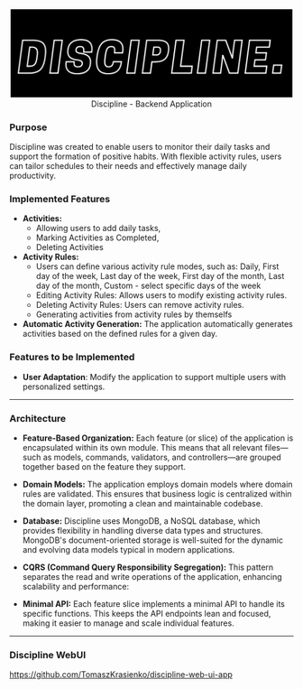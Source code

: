 <div align="center">
    <img src="assets/discipline_logo.png" width="500">
</div>

<div align="center">
    Discipline - Backend Application
</div>

### Purpose
Discipline was created to enable users to monitor their daily tasks and support the formation of positive habits. With flexible activity rules, users can tailor schedules to their needs and effectively manage daily productivity.

### Implemented Features
- **Activities:**
    * Allowing users to add daily tasks,
    * Marking Activities as Completed,
    * Deleting Activities
- **Activity Rules:**
    * Users can define various activity rule modes, such as: Daily, First day of the week, Last day of the week, First day of the month,
  Last day of the month, Custom - select specific days of the week
    * Editing Activity Rules: Allows users to modify existing activity rules.
    * Deleting Activity Rules: Users can remove activity rules.
    * Generating activities from activity rules by themselfs
- **Automatic Activity Generation:** The application automatically generates activities based on the defined rules for a given day.

### Features to be Implemented
- **User Adaptation**: Modify the application to support multiple users with personalized settings.

---
### Architecture

- **Feature-Based Organization:** Each feature (or slice) of the application is encapsulated within its own module. This means that all relevant files—such as models, commands, validators, and controllers—are grouped together based on the feature they support.

- **Domain Models:** The application employs domain models where domain rules are validated. This ensures that business logic is centralized within the domain layer, promoting a clean and maintainable codebase.

- **Database:** Discipline uses MongoDB, a NoSQL database, which provides flexibility in handling diverse data types and structures. MongoDB's document-oriented storage is well-suited for the dynamic and evolving data models typical in modern applications.

- **CQRS (Command Query Responsibility Segregation):** This pattern separates the read and write operations of the application, enhancing scalability and performance:

- **Minimal API:** Each feature slice implements a minimal API to handle its specific functions. This keeps the API endpoints lean and focused, making it easier to manage and scale individual features.

---
### Discipline WebUI 
https://github.com/TomaszKrasienko/discipline-web-ui-app
